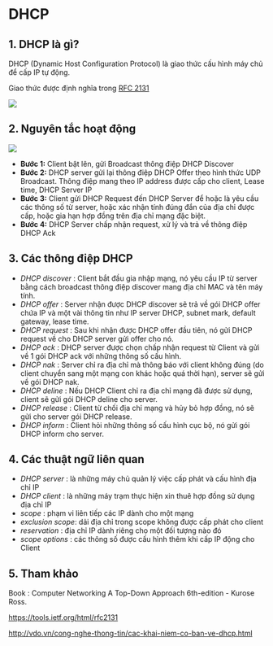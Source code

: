 # DHCP

## 1. DHCP là gì?
DHCP (Dynamic Host Configuration Protocol) là giao thức cấu hình máy chủ để cấp IP tự động.

Giao thức được định nghĩa trong [RFC 2131](https://tools.ietf.org/html/rfc2131)

<img src="http://i.imgur.com/RSfFKVh.png">

## 2. Nguyên tắc hoạt động 
<img src="http://i.imgur.com/1scgLHe.png">
 
- **Bước 1:** Client bật lên, gửi Broadcast thông điệp DHCP Discover 
- **Bước 2:** DHCP server gửi lại thông điệp DHCP Offer theo hình thức UDP Broadcast. Thông điệp mang theo IP address được cấp cho client, Lease time, DHCP Server IP
- **Bước 3:** Client gửi DHCP Request đến DHCP Server để hoặc là yêu cầu các thông số từ server, hoặc xác nhận tính đúng đắn của địa chỉ được cấp, hoặc gia hạn hợp đồng trên địa chỉ mạng đặc biệt.
- **Bước 4:** DHCP Server chấp nhận request, xử lý và trả về thông điệp DHCP Ack 

## 3. Các thông điệp DHCP
- *DHCP discover* : Client bắt đầu gia nhập mạng, nó yêu cầu IP từ server bằng cách broadcast thông điệp discover mang địa chỉ MAC và tên máy tính. 
- *DHCP offer* : Server nhận được DHCP discover sẽ trả về gói DHCP offer chứa IP và một vài thông tin như IP server DHCP, subnet mark, default gateway, lease time.
- *DHCP request* : Sau khi nhận được DHCP offer đầu tiên, nó gửi DHCP request về cho DHCP server gửi offer cho nó.
- *DHCP ack* : DHCP server được chọn chấp nhận request từ Client và gửi về 1 gói DHCP ack với những thông số cấu hình.
- *DHCP nak* : Server chỉ ra địa chỉ mà thông báo với client không đúng (do client chuyển sang một mạng con khác hoặc quá thời hạn), server sẽ gửi về gói DHCP nak.
- *DHCP deline* : Nếu DHCP Client chỉ ra địa chỉ mạng đã được sử dụng, client sẽ gửi gói DHCP deline cho server.
- *DHCP release* : Client từ chối địa chỉ mạng và hủy bỏ hợp đồng, nó sẽ gửi cho server gói DHCP release.
- *DHCP inform* : Client hỏi những thông số cấu hình cục bộ, nó gửi gói DHCP inform cho server.

## 4. Các thuật ngữ liên quan
- *DHCP server* : là những máy chủ quản lý việc cấp phát và cấu hình địa chỉ IP
- *DHCP client* : là những máy trạm thực hiện xin thuê hợp đồng sử dụng địa chỉ IP
- *scope* : phạm vi liên tiếp các IP dành cho một mạng 
- *exclusion scope*: dải địa chỉ trong scope không được cấp phát cho client
- *reservation* : địa chỉ IP dành riêng cho một đối tượng nào đó
- *scope options* : các thông số được cấu hình thêm khi cấp IP động cho Client

## 5. Tham khảo 
Book : Computer Networking A Top-Down Approach 6th-edition - Kurose Ross.

https://tools.ietf.org/html/rfc2131

http://vdo.vn/cong-nghe-thong-tin/cac-khai-niem-co-ban-ve-dhcp.html